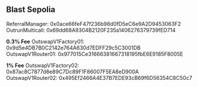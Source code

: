 ## Blast Sepolia

ReferralManager: 0x0ace66feF47f236b98d0fD5eC6e9A2D9453063F2  
OutrunMulticall: 0x69dd68A9304B2120F235a1406276379739fED714

**0.3% Fee**
OutswapV1Factory01: 0x9d5e4DB7B0C2142e764A630d7EDFF29c5C3001DB  
OutswapV1Router01: 0x977015Ce31666381667318195fbE6E9185F8005E  

**1% Fee**
OutswapV1Factory02: 0x87ac8C7877d8e89C7Dc89F1F86007F5EA8eD900A  
OutswapV1Router02: 0x495Ef2466A4E37B7EDE93cB69f6D56354C8C50c7  
